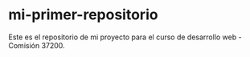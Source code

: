 # mi-primer-repositorio
Este es el repositorio de mi proyecto para el curso de desarrollo web - Comisión 37200.
